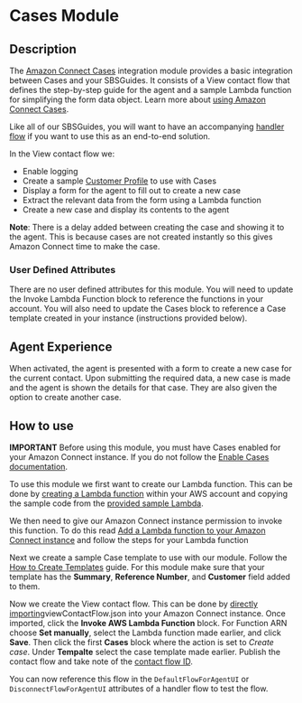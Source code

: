 # Cases Module 

## Description
The [Amazon Connect Cases](https://aws.amazon.com/connect/cases/) integration module provides a basic integration between Cases and your SBSGuides. It consists of a View contact flow that defines the step-by-step guide for the agent and a sample Lambda function for simplifying the form data object. Learn more about [using Amazon Connect Cases](https://docs.aws.amazon.com/connect/latest/adminguide/cases.html).

Like all of our SBSGuides, you will want to have an accompanying [handler flow](../HandlerFlow/) if you want to use this as an end-to-end solution.

In the View contact flow we:
- Enable logging
- Create a sample [Customer Profile](https://aws.amazon.com/connect/customer-profiles/) to use with Cases
- Display a form for the agent to fill out to create a new case
- Extract the relevant data from the form using a Lambda function
- Create a new case and display its contents to the agent

**Note**: There is a delay added between creating the case and showing it to the agent. This is because cases are not created instantly so this gives Amazon Connect time to make the case.

### User Defined Attributes
There are no user defined attributes for this module. You will need to update the Invoke Lambda Function block to reference the functions in your account. You will also need to update the Cases block to reference a Case template created in your instance (instructions provided below).

## Agent Experience
When activated, the agent is presented with a form to create a new case for the current contact. Upon submitting the required data, a new case is made and the agent is shown the details for that case. They are also given the option to create another case.

## How to use
**IMPORTANT** Before using this module, you must have Cases enabled for your Amazon Connect instance. If you do not follow the [Enable Cases documentation](https://docs.aws.amazon.com/connect/latest/adminguide/enable-cases.html).

To use this module we first want to create our Lambda function. This can be done by [creating a Lambda function](https://docs.aws.amazon.com/lambda/latest/dg/getting-started.html) within your AWS account and copying the sample code from the [provided sample Lambda](./sampleLambda/SBSGuides_Cases_SimplifyFormData.js).

We then need to give our Amazon Connect instance permission to invoke this function. To do this read [Add a Lambda function to your Amazon Connect instance](https://docs.aws.amazon.com/connect/latest/adminguide/connect-lambda-functions.html#add-lambda-function) and follow the steps for your Lambda function

Next we create a sample Case template to use with our module. Follow the [How to Create Templates](https://docs.aws.amazon.com/connect/latest/adminguide/case-templates.html#how-to-create-template) guide. For this module make sure that your template has the **Summary**, **Reference Number**, and **Customer** field added to them.

Now we create the View contact flow. This can be done by [directly importing](https://docs.aws.amazon.com/connect/latest/adminguide/contact-flow-import-export.html)viewContactFlow.json into your Amazon Connect instance. Once imported, click the **Invoke AWS Lambda Function** block. For Function ARN choose **Set manually**, select the Lambda function made earlier, and click **Save**. Then click the first **Cases** block where the action is set to *Create case*. Under **Tempalte** select the case template made earlier. Publish the contact flow and take note of the [contact flow ID](https://docs.aws.amazon.com/connect/latest/adminguide/find-contact-flow-id.html).

You can now reference this flow in the `DefaultFlowForAgentUI` or `DisconnectFlowForAgentUI` attributes of a handler flow to test the flow.
